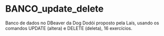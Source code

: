 # BANCO_update_delete
Banco de dados no DBeaver da Dog Dodói proposto pela Laís, usando os comandos UPDATE (altera) e DELETE (deleta), 16 exercícios.
